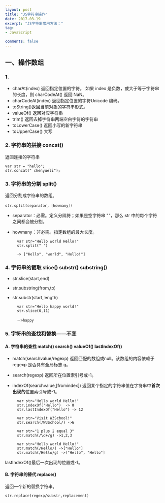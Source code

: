 ```yaml
---
layout: post
title: "JS字符串操作"
date: 2017-03-19
excerpt: "JS字符串常用方法："
tag:
- JavaScript

comments: false
---
```






## 一、操作数组

### 1. 
- charAt(index) 返回指定位置的字符。 如果 index 是负数，或大于等于字符串的长度，则 charCodeAt() 返回 NaN。
- charCodeAt(index) 返回指定位置的字符Unicode 编码。
- toString()返回当前对象的字符串形式。
- valueOf() 返回对应字符串
- trim() 返回去掉字符串两端空白字符的字符串
- toLowerCase() 返回小写的新字符串
- toUpperCase() 大写
### 2. 字符串的拼接 concat()
返回连接的字符串

	var str = "hello";
	str.concat(" chenyueli");


### 3. 字符串的分割 split()

返回分割成字符串的数组。

	str.split(separator,［howmany］)
- separator：必需。定义分隔符；如果是空字符串 ""，那么 str 中的每个字符之间都会被分割。
- howmany：非必需。指定数组的最大长度。
	
		var str="Hello world Hello!"
		str.split(" ")
		
		-> ["Hello", "world", "Hello!"]
### 4. 字符串的截取 slice() substr() substring()

- str.slice(start,end) 
- str.substring(from,to) 
- str.substr(start,length)

		var str="Hello happy world!"
		str.slice(6,11)
		
		－>happy
### 5. 字符串的查找和替换——不变
#### A. 字符串的查找 match() search() valueOf() lastIndexOf() 

- match(searchvalue/regexp) 返回匹配的数组或null。该数组的内容依赖于 regexp 是否具有全局标志 g。
- search(regexp) 返回所在位置索引号或-1。
- indexOf(searchvalue,[fromindex]) 返回某个指定的字符串值在字符串中**首次出现的**位置索引号或-1。

		var str="Hello world Hello!"
		str.indexOf("Hello")  -> 0
		str.lastIndexOf("Hello") -> 12
	
		var str="Visit W3School!"
		str.search(/W3School/) ->6
	
		var str="1 plus 2 equal 3"
		str.match(/\d+/g) ->1,2,3
	
		var str="Hello world Hello!"
		str.match(/Hello/) ->["Hello"]
		str.match(/Hello/g) ->["Hello", "Hello"]
	
lastIndexOf()最后一次出现的位置或-1。
#### B. 字符串的替代 replace()

返回一个新的替换字符串。

	str.replace(regexp/substr,replacement)


	
	
	







